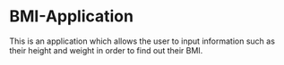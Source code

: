 # BMI-Application
This is an application which allows the user to input information such as their height and weight in order to find out their BMI.

